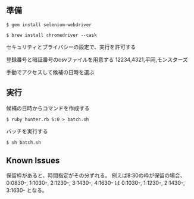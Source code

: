 準備
----

`$ gem install selenium-webdriver`

`$ brew install chromedriver --cask`

セキュリティとプライバシーの設定で、実行を許可する

登録番号と暗証番号のcsvファイルを用意する
    12234,4321,平岡,モンスターズ

手動でアクセスして候補の日時を選ぶ

実行
----
候補の日時からコマンドを作成する

`$ ruby hunter.rb 6:0 > batch.sh`

バッチを実行する

`$ sh batch.sh`


Known Issues
------------
保留枠があると、時間指定がその分ずれる。
例えば8:30の枠が保留の場合、
0:0830-, 1:1030-, 2:1230-, 3:1430-, 4:1630-
は
0:1030-, 1:1230-, 2:1430-, 3:1630-
となる。
